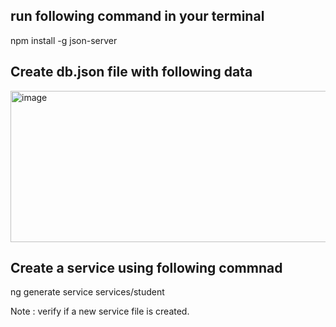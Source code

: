 ## run following command in your terminal

npm install -g json-server

## Create db.json file with following data

<img width="832" height="242" alt="image" src="https://github.com/user-attachments/assets/66d2be74-3761-46d7-89b9-50d69af893a4" />

## Create a service using following commnad

ng generate service services/student

Note : verify if a new service file is created.
